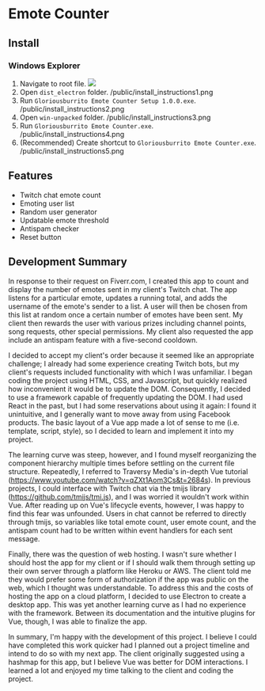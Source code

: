 # Emote Counter

## Install
### Windows Explorer
1. Navigate to root file. ![](`/glorious-burrito-emote-counter`)
2. Open `dist_electron` folder.
/public/install_instructions1.png
3. Run `Gloriousburrito Emote Counter Setup 1.0.0.exe`.
/public/install_instructions2.png
4. Open `win-unpacked` folder.
/public/install_instructions3.png
5. Run `Gloriousburrito Emote Counter.exe`.
/public/install_instructions4.png
6. (Recommended) Create shortcut to `Gloriousburrito Emote Counter.exe`.
/public/install_instructions5.png

## Features
- Twitch chat emote count
- Emoting user list
- Random user generator
- Updatable emote threshold
- Antispam checker
- Reset button

## Development Summary
In response to their request on Fiverr.com, I created this app to count and display the number of emotes sent in my client's Twitch chat. The app listens for a particular emote, updates a running total, and adds the username of the emote's sender to a list. A user will then be chosen from this list at random once a certain number of emotes have been sent. My client then rewards the user with various prizes including channel points, song requests, other special permissions. My client also requested the app include an antispam feature with a five-second cooldown.

I decided to accept my client's order because it seemed like an appropriate challenge; I already had some experience creating Twitch bots, but my client's requests included functionality with which I was unfamiliar. I began coding the project using HTML, CSS, and Javascript, but quickly realized how inconvenient it would be to update the DOM. Consequently, I decided to use a framework capable of frequently updating the DOM. I had used React in the past, but I had some reservations about using it again: I found it unintuitive, and I generally want to move away from using Facebook products. The basic layout of a Vue app made a lot of sense to me (i.e. template, script, style), so I decided to learn and implement it into my project.

The learning curve was steep, however, and I found myself reorganizing the component hierarchy multiple times before settling on the current file structure. Repeatedly, I referred to Traversy Media's in-depth Vue tutorial (https://www.youtube.com/watch?v=qZXt1Aom3Cs&t=2684s). In previous projects, I could interface with Twitch chat via the tmijs library (https://github.com/tmijs/tmi.js), and I was worried it wouldn't work within Vue. After reading up on Vue's lifecycle events, however, I was happy to find this fear was unfounded. Users in chat cannot be referred to directly through tmijs, so variables like total emote count, user emote count, and the antispam count had to be written within event handlers for each sent message.

Finally, there was the question of web hosting. I wasn't sure whether I should host the app for my client or if I should walk them through setting up their own server through a platform like Heroku or AWS. The client told me they would prefer some form of authorization if the app was public on the web, which I thought was understandable. To address this and the costs of hosting the app on a cloud platform, I decided to use Electron to create a desktop app. This was yet another learning curve as I had no experience with the framework. Between its documentation and the intuitive plugins for Vue, though, I was able to finalize the app.

In summary, I'm happy with the development of this project. I believe I could have completed this work quicker had I planned out a project timeline and intend to do so with my next app. The client originally suggested using a hashmap for this app, but I believe Vue was better for DOM interactions. I learned a lot and enjoyed my time talking to the client and coding the project.
